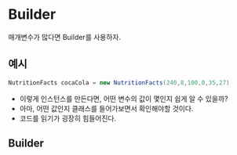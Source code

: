 # Builder 
매개변수가 많다면 Builder를 사용하자. 

## 예시
```java
NutritionFacts cocaCola = new NutritionFacts(240,8,100,0,35,27)
```
- 이렇게 인스턴스를 만든다면, 어떤 변수의 값이 몇인지 쉽게 알 수 있을까?
- 아마, 어떤 값인지 클래스를 들어가보면서 확인해야할 것이다.
- 코드를 읽기가 굉장히 힘들어진다. 


## Builder 